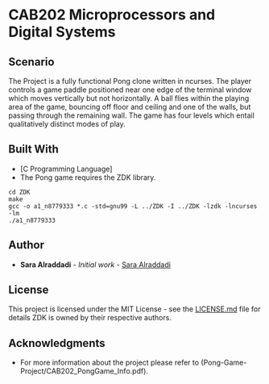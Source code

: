 # CAB202 Microprocessors and Digital Systems


## Scenario
The Project is a fully functional Pong clone written in ncurses. The player controls a game paddle positioned near one edge of the terminal window which moves vertically but not horizontally. A ball flies within the playing area of the game, bouncing off floor and ceiling and one of the walls, but passing through the remaining wall. The game has four levels which entail qualitatively distinct modes of play.

## Built With
 * [C Programming Language]
 * The Pong game requires the ZDK library.
 
```
cd ZDK
make
gcc -o a1_n8779333 *.c -std=gnu99 -L ../ZDK -I ../ZDK -lzdk -lncurses -lm
./a1_n8779333
```

## Author

* **Sara Alraddadi** - *Initial work* - [Sara Alraddadi](https://github.com/Sara-Alraddadi)


## License

This project is licensed under the MIT License - see the [LICENSE.md](LICENSE.md) file for details
ZDK is owned by their respective authors.


## Acknowledgments

* For more information about the project please refer to (Pong-Game-Project/CAB202_PongGame_Info.pdf).
